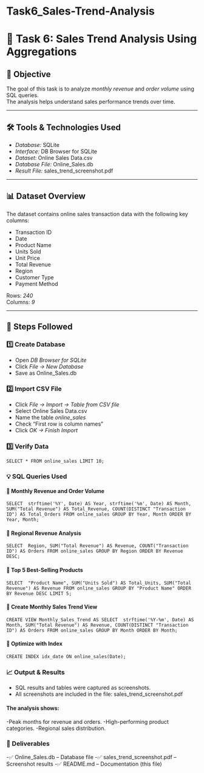 # Task6_Sales-Trend-Analysis
# 🧾 Task 6: Sales Trend Analysis Using Aggregations

## 🎯 Objective
The goal of this task is to analyze *monthly revenue* and *order volume* using SQL queries.  
The analysis helps understand sales performance trends over time.

---

## 🛠️ Tools & Technologies Used
- *Database:* SQLite  
- *Interface:* DB Browser for SQLite  
- *Dataset:* Online Sales Data.csv  
- *Database File:* Online_Sales.db  
- *Result File:* sales_trend_screenshot.pdf  

---

## 📊 Dataset Overview
The dataset contains online sales transaction data with the following key columns:
- Transaction ID
- Date
- Product Name
- Units Sold
- Unit Price
- Total Revenue
- Region
- Customer Type
- Payment Method

Rows: *240*  
Columns: *9*

---

## 🧩 Steps Followed

### 1️⃣ Create Database
- Open *DB Browser for SQLite*
- Click *File → New Database*
- Save as Online_Sales.db

### 2️⃣ Import CSV File
- Click *File → Import → Table from CSV file*
- Select Online Sales Data.csv
- Name the table *online_sales*
- Check “First row is column names”
- Click *OK → Finish Import*

### 3️⃣ Verify Data

`SELECT * FROM online_sales LIMIT 10;`

### 💡 SQL Queries Used
#### 🔹 Monthly Revenue and Order Volume

`SELECT 
    strftime('%Y', Date) AS Year,
    strftime('%m', Date) AS Month,
    SUM("Total Revenue") AS Total_Revenue,
    COUNT(DISTINCT "Transaction ID") AS Total_Orders
FROM online_sales
GROUP BY Year, Month
ORDER BY Year, Month;`

#### 🔹 Regional Revenue Analysis

`SELECT 
    Region,
    SUM("Total Revenue") AS Revenue,
    COUNT("Transaction ID") AS Orders
FROM online_sales
GROUP BY Region
ORDER BY Revenue DESC;`

#### 🔹 Top 5 Best-Selling Products

`SELECT 
    "Product Name",
    SUM("Units Sold") AS Total_Units,
    SUM("Total Revenue") AS Revenue
FROM online_sales
GROUP BY "Product Name"
ORDER BY Revenue DESC
LIMIT 5;`

#### 🔹 Create Monthly Sales Trend View

`CREATE VIEW Monthly_Sales_Trend AS
SELECT 
    strftime('%Y-%m', Date) AS Month,
    SUM("Total Revenue") AS Revenue,
    COUNT(DISTINCT "Transaction ID") AS Orders
FROM online_sales
GROUP BY Month
ORDER BY Month;`

#### 🔹 Optimize with Index

`CREATE INDEX idx_date ON online_sales(Date);`

### 📈 Output & Results

- SQL results and tables were captured as screenshots.
- All screenshots are included in the file: sales_trend_screenshot.pdf

#### The analysis shows:

-Peak months for revenue and orders.
-High-performing product categories.
-Regional sales distribution.

### 🧾 Deliverables
-✅ Online_Sales.db – Database file
-✅ sales_trend_screenshot.pdf – Screenshot results
-✅ README.md – Documentation (this file)

